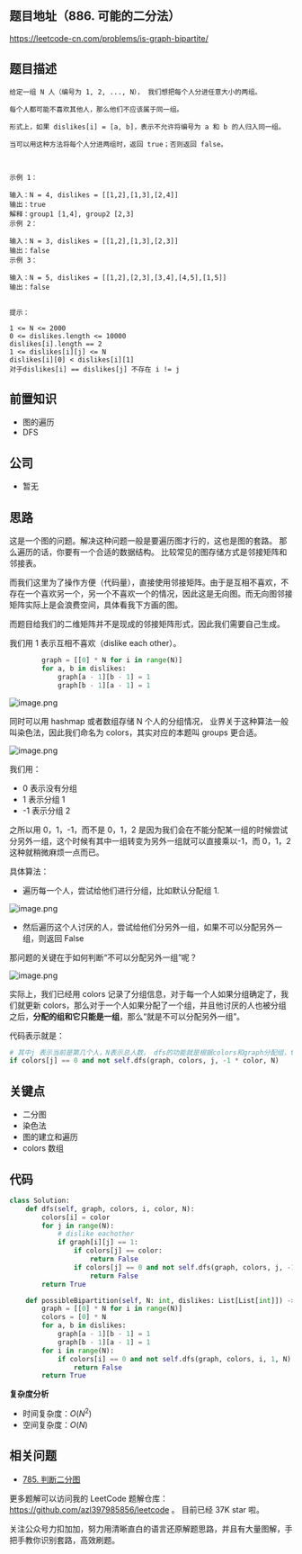 ## 题目地址（886. 可能的二分法）

https://leetcode-cn.com/problems/is-graph-bipartite/

## 题目描述

```
给定一组 N 人（编号为 1, 2, ..., N）， 我们想把每个人分进任意大小的两组。

每个人都可能不喜欢其他人，那么他们不应该属于同一组。

形式上，如果 dislikes[i] = [a, b]，表示不允许将编号为 a 和 b 的人归入同一组。

当可以用这种方法将每个人分进两组时，返回 true；否则返回 false。

 

示例 1：

输入：N = 4, dislikes = [[1,2],[1,3],[2,4]]
输出：true
解释：group1 [1,4], group2 [2,3]
示例 2：

输入：N = 3, dislikes = [[1,2],[1,3],[2,3]]
输出：false
示例 3：

输入：N = 5, dislikes = [[1,2],[2,3],[3,4],[4,5],[1,5]]
输出：false
 

提示：

1 <= N <= 2000
0 <= dislikes.length <= 10000
dislikes[i].length == 2
1 <= dislikes[i][j] <= N
dislikes[i][0] < dislikes[i][1]
对于dislikes[i] == dislikes[j] 不存在 i != j

```

## 前置知识

- 图的遍历
- DFS

## 公司

- 暂无

## 思路

这是一个图的问题。解决这种问题一般是要遍历图才行的，这也是图的套路。 那么遍历的话，你要有一个合适的数据结构。 比较常见的图存储方式是邻接矩阵和邻接表。

而我们这里为了操作方便（代码量），直接使用邻接矩阵。由于是互相不喜欢，不存在一个喜欢另一个，另一个不喜欢一个的情况，因此这是无向图。而无向图邻接矩阵实际上是会浪费空间，具体看我下方画的图。

而题目给我们的二维矩阵并不是现成的邻接矩阵形式，因此我们需要自己生成。

我们用 1 表示互相不喜欢（dislike each other）。

```py
        graph = [[0] * N for i in range(N)]
        for a, b in dislikes:
            graph[a - 1][b - 1] = 1
            graph[b - 1][a - 1] = 1
```

![image.png](https://tva1.sinaimg.cn/large/007S8ZIlly1ghlu5nd1cij30eo0d2tcg.jpg)

同时可以用 hashmap 或者数组存储 N 个人的分组情况， 业界关于这种算法一般叫染色法，因此我们命名为 colors，其实对应的本题叫 groups 更合适。

![image.png](https://tva1.sinaimg.cn/large/007S8ZIlly1ghlu5rtfpcj308s032wf6.jpg)

我们用：

- 0 表示没有分组
- 1 表示分组 1
- -1 表示分组 2

之所以用 0，1，-1，而不是 0，1，2 是因为我们会在不能分配某一组的时候尝试分另外一组，这个时候有其中一组转变为另外一组就可以直接乘以-1，而 0，1，2 这种就稍微麻烦一点而已。

具体算法：

- 遍历每一个人，尝试给他们进行分组，比如默认分配组 1.

![image.png](https://tva1.sinaimg.cn/large/007S8ZIlly1ghlu6151fkj30bj05m3zb.jpg)

- 然后遍历这个人讨厌的人，尝试给他们分另外一组，如果不可以分配另外一组，则返回 False

那问题的关键在于如何判断“不可以分配另外一组”呢？

![image.png](https://tva1.sinaimg.cn/large/007S8ZIlly1ghlu64l20mj313h0kd77i.jpg)

实际上，我们已经用 colors 记录了分组信息，对于每一个人如果分组确定了，我们就更新 colors，那么对于一个人如果分配了一个组，并且他讨厌的人也被分组之后，**分配的组和它只能是一组**，那么“就是不可以分配另外一组”。

代码表示就是：

```py
# 其中j 表示当前是第几个人，N表示总人数。 dfs的功能就是根据colors和graph分配组，true表示可以分，false表示不可以，具体代码见代码区。
if colors[j] == 0 and not self.dfs(graph, colors, j, -1 * color, N)
```

## 关键点

- 二分图
- 染色法
- 图的建立和遍历
- colors 数组

## 代码

```py
class Solution:
    def dfs(self, graph, colors, i, color, N):
        colors[i] = color
        for j in range(N):
            # dislike eachother
            if graph[i][j] == 1:
                if colors[j] == color:
                    return False
                if colors[j] == 0 and not self.dfs(graph, colors, j, -1 * color, N):
                    return False
        return True

    def possibleBipartition(self, N: int, dislikes: List[List[int]]) -> bool:
        graph = [[0] * N for i in range(N)]
        colors = [0] * N
        for a, b in dislikes:
            graph[a - 1][b - 1] = 1
            graph[b - 1][a - 1] = 1
        for i in range(N):
            if colors[i] == 0 and not self.dfs(graph, colors, i, 1, N):
                return False
        return True

```

**复杂度分析**

- 时间复杂度：$O(N^2)$
- 空间复杂度：$O(N)$

## 相关问题

- [785. 判断二分图](785.is-graph-bipartite.md)

更多题解可以访问我的 LeetCode 题解仓库：https://github.com/azl397985856/leetcode 。 目前已经 37K star 啦。

关注公众号力扣加加，努力用清晰直白的语言还原解题思路，并且有大量图解，手把手教你识别套路，高效刷题。
